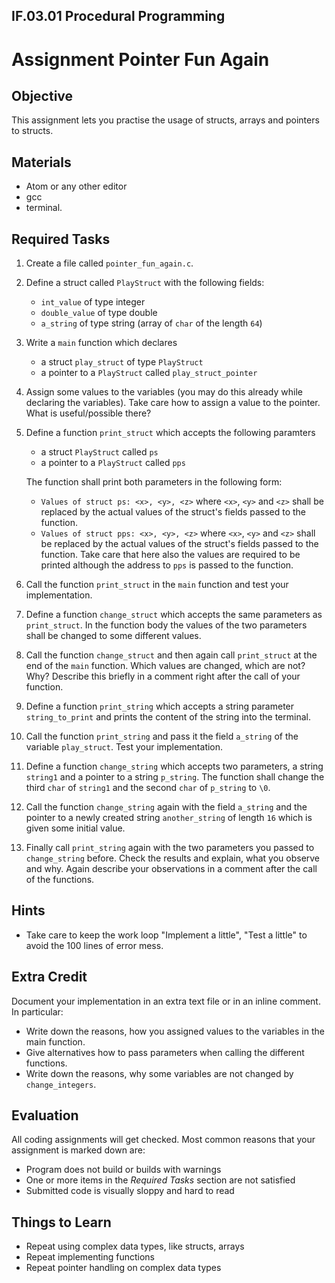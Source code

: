 ## IF.03.01 Procedural Programming
# Assignment Pointer Fun Again

## Objective
This assignment lets you practise the usage of structs, arrays and pointers to structs.

## Materials
- Atom or any other editor
- gcc
- terminal.

## Required Tasks
1. Create a file called `pointer_fun_again.c`.
1. Define a struct called `PlayStruct` with the following fields:
   - `int_value` of type integer
   - `double_value` of type double
   - `a_string` of type string (array of `char` of the length `64`)
1. Write a `main` function which declares
   - a struct `play_struct` of type `PlayStruct`
   - a pointer to a `PlayStruct` called `play_struct_pointer`

3. Assign some values to the variables (you may do this already while declaring the variables). Take care how to assign a value to the pointer. What is useful/possible there?

2. Define a function `print_struct` which accepts the following paramters
   - a struct `PlayStruct` called `ps`
   - a pointer to a `PlayStruct` called `pps`
   
   The function shall print both parameters in the following form: 
   - `Values of struct ps: <x>, <y>, <z>` where `<x>`, `<y>` and `<z>` shall be replaced by the actual values of the struct's fields passed to the function.
   - `Values of struct pps: <x>, <y>, <z>` where `<x>`, `<y>` and `<z>` shall be replaced by the actual values of the struct's fields passed to the function. Take care that here also the values are required to be printed although the address to `pps` is passed to the function.
   
4. Call the function `print_struct` in the `main` function and test your implementation.

5. Define a function `change_struct` which accepts the same parameters as `print_struct`. In the function body the values of the two parameters shall be changed to some different values.

6. Call the function `change_struct` and then again call `print_struct` at the end of the `main` function. Which values are changed, which are not? Why? Describe this briefly in a comment right after the call of your function.

7. Define a function `print_string` which accepts a string parameter `string_to_print` and prints the content of the string into the terminal.

7. Call the function `print_string` and pass it the field `a_string` of the variable `play_struct`. Test your implementation.

7. Define a function `change_string` which accepts two parameters, a string `string1` and a pointer to a string `p_string`. The function shall change the third `char` of `string1` and the second `char` of `p_string` to `\0`.

7. Call the function `change_string` again with the field `a_string` and the pointer to a newly created string `another_string` of length `16` which is given some initial value.

7. Finally call `print_string` again with the two parameters you passed to `change_string` before. Check the results and explain, what you observe and why. Again describe your observations in a comment after the call of the functions.

## Hints
- Take care to keep the work loop "Implement a little", "Test a little" to avoid the 100 lines of error mess.

## Extra Credit
Document your implementation in an extra text file or in an inline comment. In particular:
- Write down the reasons, how you assigned values to the variables in the main function.
- Give alternatives how to pass parameters when calling the different functions.
- Write down the reasons, why some variables are not changed by `change_integers`.

## Evaluation
All coding assignments will get checked. Most common reasons that your assignment is marked down are:

- Program does not build or builds with warnings
- One or more items in the *Required Tasks* section are not satisfied
- Submitted code is visually sloppy and hard to read

## Things to Learn
- Repeat using complex data types, like structs, arrays
- Repeat implementing functions
- Repeat pointer handling on complex data types
